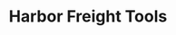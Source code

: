 ---
title: "Harbor Freight Tools"
url: /portland/harbor-freight-tools-southwest-park-way/
shop: hardware
---